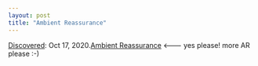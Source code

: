 ```yaml
---
layout: post
title: "Ambient Reassurance"
---
```

[Discovered](http://rolandtanglao.com/2020/07/29/p1-blogthis-checkvist-list-links-to-blog/): Oct 17, 2020.[Ambient Reassurance](http://www.disambiguity.com/ambient-reassurance/?utm_source=feedburner&utm_medium=feed&utm_campaign=Feed%3A+disambiguity+%28disambiguity%29) <--- yes please! more AR please :-)
